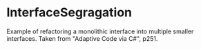# InterfaceSegragation
Example of refactoring a monolithic interface into multiple smaller interfaces.
Taken from "Adaptive Code via C#", p251.
